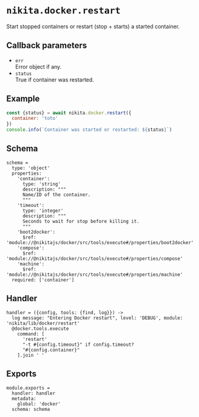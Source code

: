 
# `nikita.docker.restart`

Start stopped containers or restart (stop + starts) a started container.

## Callback parameters

* `err`   
  Error object if any.   
* `status`   
  True if container was restarted.  

## Example

```js
const {status} = await nikita.docker.restart({
  container: 'toto'
})
console.info(`Container was started or restarted: ${status}`)
```

## Schema

    schema =
      type: 'object'
      properties:
        'container':
          type: 'string'
          description: """
          Name/ID of the container.
          """
        'timeout':
          type: 'integer'
          description: """
          Seconds to wait for stop before killing it.
          """
        'boot2docker':
          $ref: 'module://@nikitajs/docker/src/tools/execute#/properties/boot2docker'
        'compose':
          $ref: 'module://@nikitajs/docker/src/tools/execute#/properties/compose'
        'machine':
          $ref: 'module://@nikitajs/docker/src/tools/execute#/properties/machine'
      required: ['container']

## Handler

    handler = ({config, tools: {find, log}}) ->
      log message: "Entering Docker restart", level: 'DEBUG', module: 'nikita/lib/docker/restart'
      @docker.tools.execute
        command: [
          'restart'
          "-t #{config.timeout}" if config.timeout?
          "#{config.container}"
        ].join ' '

## Exports

    module.exports =
      handler: handler
      metadata:
        global: 'docker'
      schema: schema
